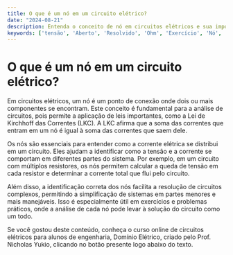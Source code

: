```yaml
---
title: O que é um nó em um circuito elétrico?
date: "2024-08-21"
description: Entenda o conceito de nó em circuitos elétricos e sua importância na análise de sistemas.
keywords: ['tensão', 'Aberto', 'Resolvido', 'Ohm', 'Exercício', 'Nó', 'Sistema']
---
```


# O que é um nó em um circuito elétrico?

Em circuitos elétricos, um nó é um ponto de conexão onde dois ou mais componentes se encontram. Este conceito é fundamental para a análise de circuitos, pois permite a aplicação de leis importantes, como a Lei de Kirchhoff das Correntes (LKC). A LKC afirma que a soma das correntes que entram em um nó é igual à soma das correntes que saem dele. 

Os nós são essenciais para entender como a corrente elétrica se distribui em um circuito. Eles ajudam a identificar como a tensão e a corrente se comportam em diferentes partes do sistema. Por exemplo, em um circuito com múltiplos resistores, os nós permitem calcular a queda de tensão em cada resistor e determinar a corrente total que flui pelo circuito.

Além disso, a identificação correta dos nós facilita a resolução de circuitos complexos, permitindo a simplificação de sistemas em partes menores e mais manejáveis. Isso é especialmente útil em exercícios e problemas práticos, onde a análise de cada nó pode levar à solução do circuito como um todo.

Se você gostou deste conteúdo, conheça o curso online de circuitos elétricos para alunos de engenharia, Domínio Elétrico, criado pelo Prof. Nicholas Yukio, clicando no botão presente logo abaixo do texto.